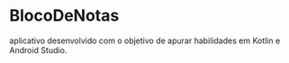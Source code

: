 # BlocoDeNotas
 aplicativo desenvolvido com o objetivo de apurar habilidades em Kotlin e Android Studio.
